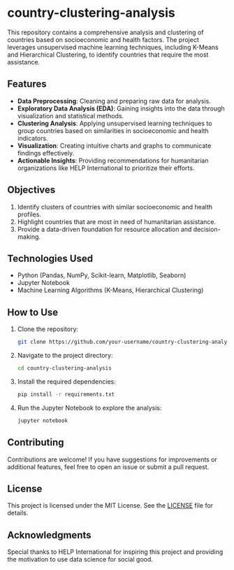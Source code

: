 # country-clustering-analysis

This repository contains a comprehensive analysis and clustering of countries based on socioeconomic and health factors. The project leverages unsupervised machine learning techniques, including K-Means and Hierarchical Clustering, to identify countries that require the most assistance.

## Features

- **Data Preprocessing**: Cleaning and preparing raw data for analysis.
- **Exploratory Data Analysis (EDA)**: Gaining insights into the data through visualization and statistical methods.
- **Clustering Analysis**: Applying unsupervised learning techniques to group countries based on similarities in socioeconomic and health indicators.
- **Visualization**: Creating intuitive charts and graphs to communicate findings effectively.
- **Actionable Insights**: Providing recommendations for humanitarian organizations like HELP International to prioritize their efforts.

## Objectives

1. Identify clusters of countries with similar socioeconomic and health profiles.
2. Highlight countries that are most in need of humanitarian assistance.
3. Provide a data-driven foundation for resource allocation and decision-making.

## Technologies Used

- Python (Pandas, NumPy, Scikit-learn, Matplotlib, Seaborn)
- Jupyter Notebook
- Machine Learning Algorithms (K-Means, Hierarchical Clustering)

## How to Use

1. Clone the repository:
   ```bash
   git clone https://github.com/your-username/country-clustering-analysis.git
   ```
2. Navigate to the project directory:
   ```bash
   cd country-clustering-analysis
   ```
3. Install the required dependencies:
   ```bash
   pip install -r requirements.txt
   ```
4. Run the Jupyter Notebook to explore the analysis:
   ```bash
   jupyter notebook
   ```

## Contributing

Contributions are welcome! If you have suggestions for improvements or additional features, feel free to open an issue or submit a pull request.

## License

This project is licensed under the MIT License. See the [LICENSE](LICENSE) file for details.

## Acknowledgments

Special thanks to HELP International for inspiring this project and providing the motivation to use data science for social good.
